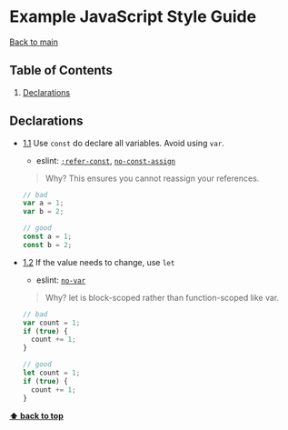 
  <!---#################################################
  #  THIS FILE WAS AUTO-GENERATED. DO NOT EDIT DIRECTLY!
  #  PLEASE EDIT THE CORRESPONDING README.JS FILE.
  #  YOU HAVE BEEN WARNED!
  ###################################################-->
  

# Example JavaScript Style Guide

[Back to main](../README.md)

<a name="table-of-contents"></a>
## Table of Contents

1. [Declarations](#declarations)

<a name="declarations"></a>
## Declarations

<a name="declarations--prefer-const"></a><a name="1.1"></a>
- [1.1](#declarations--prefer-const) Use `const` do declare all variables. Avoid using `var`.


  - eslint: [`;refer-const`](https://eslint.org/docs/rules/;refer-const), [`no-const-assign`](https://eslint.org/docs/rules/no-const-assign)

  > Why? This ensures you cannot reassign your references.

  ```javascript
  // bad
  var a = 1;
  var b = 2;
  
  // good
  const a = 1;
  const b = 2;
  ```

<a name="declarations--disallow-var"></a><a name="1.2"></a>
- [1.2](#declarations--disallow-var) If the value needs to change, use `let`


  - eslint: [`no-var`](https://eslint.org/docs/rules/no-var)

  > Why? let is block-scoped rather than function-scoped like var.

  ```javascript
  // bad
  var count = 1;
  if (true) {
    count += 1;
  }
  
  // good
  let count = 1;
  if (true) {
    count += 1;
  }
  ```

**[⬆ back to top](#table-of-contents)**

